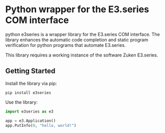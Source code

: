 # Python wrapper for the E3.series COM interface

python e3series is a wrapper library for the E3.series COM interface.
The library enhances the automatic code completion and static program verification for python programs that automate E3.series.

This library requires a working instance of the software Zuken E3.series.

## Getting Started

Install the library via pip:
```
pip install e3series
```

Use the library:
```python
import e3series as e3

app = e3.Application()
app.PutInfo(0, "hello, world!")
```

